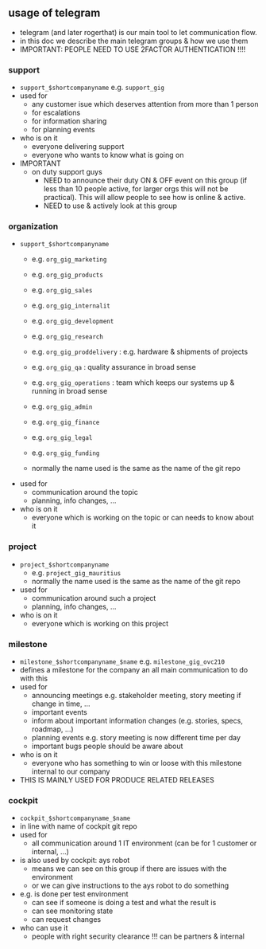## usage of telegram

- telegram (and later rogerthat) is our main tool to let communication flow.
- in this doc we describe the main telegram groups & how we use them
- IMPORTANT: PEOPLE NEED TO USE 2FACTOR AUTHENTICATION !!!!

### support

- ```support_$shortcompanyname``` e.g. ```support_gig```
- used for
    - any customer isue which deserves attention from more than 1 person
    - for escalations
    - for information sharing
    - for planning events
- who is on it
    - everyone delivering support
    - everyone who wants to know what is going on
- IMPORTANT
    - on duty support guys
        - NEED to announce their duty ON & OFF event on this group (if less than 10 people active, for larger orgs this will not be practical). This will allow people to see how is online & active.
        - NEED to use & actively look at this group

### organization

- ```support_$shortcompanyname``` 
    - e.g. ```org_gig_marketing```
    - e.g. ```org_gig_products```
    - e.g. ```org_gig_sales```
    - e.g. ```org_gig_internalit```
    - e.g. ```org_gig_development```
    - e.g. ```org_gig_research```
    - e.g. ```org_gig_proddelivery```  : e.g. hardware & shipments of projects
    - e.g. ```org_gig_qa```         : quality assurance in broad sense
    - e.g. ```org_gig_operations``` : team which keeps our systems up & running in broad sense
    - e.g. ```org_gig_admin```
    - e.g. ```org_gig_finance```
    - e.g. ```org_gig_legal```
    - e.g. ```org_gig_funding```

    - normally the name used is the same as the name of the git repo
- used for
    - communication around the topic
    - planning, info changes, ...
- who is on it
    - everyone which is working on the topic or can needs to know about it


### project

- ```project_$shortcompanyname``` 
    - e.g. ```project_gig_mauritius```
    - normally the name used is the same as the name of the git repo
- used for
    - communication around such a project
    - planning, info changes, ...
- who is on it
    - everyone which is working on this project 

### milestone 

- ```milestone_$shortcompanyname_$name``` e.g. ```milestone_gig_ovc210```
- defines a milestone for the company an all main communication to do with this
- used for
    - announcing meetings e.g. stakeholder meeting, story meeting if change in time, ...
    - important events
    - inform about important information changes (e.g. stories, specs, roadmap, ...)
    - planning events e.g. story meeting is now different time per day
    - important bugs people should be aware about
- who is on it
    - everyone who has something to win or loose with this milestone internal to our company 
- THIS IS MAINLY USED FOR PRODUCE RELATED RELEASES




### cockpit

- ```cockpit_$shortcompanyname_$name```
- in line with name of cockpit git repo
- used for
    - all communication around 1 IT environment (can be for 1 customer or internal, ...)
- is also used by cockpit: ays robot
    - means we can see on this group if there are issues with the environment
    - or we can give instructions to the ays robot to do something
- e.g. is done per test environment
    - can see if someone is doing a test and what the result is
    - can see monitoring state
    - can request changes
- who can use it
    - people with right security clearance !!! can be partners & internal


